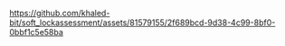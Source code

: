 


https://github.com/khaled-bit/soft_lockassessment/assets/81579155/2f689bcd-9d38-4c99-8bf0-0bbf1c5e58ba

